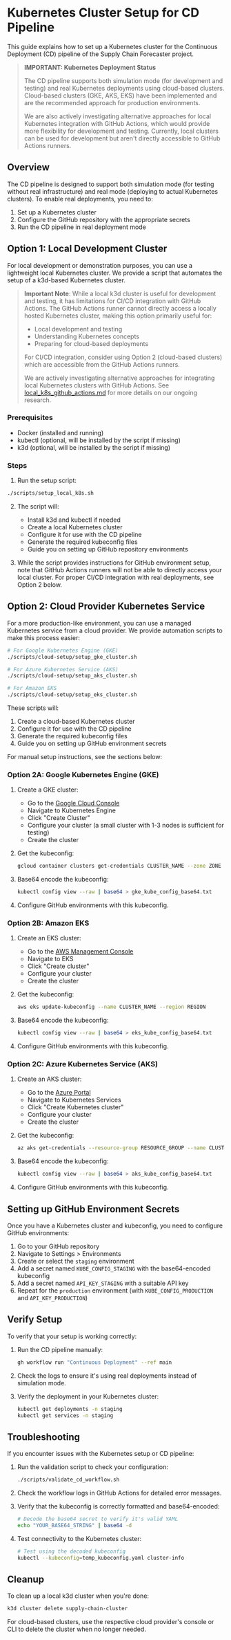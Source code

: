 # Kubernetes Cluster Setup for CD Pipeline

This guide explains how to set up a Kubernetes cluster for the Continuous Deployment (CD) pipeline of the Supply Chain Forecaster project.

> **IMPORTANT: Kubernetes Deployment Status**
> 
> The CD pipeline supports both simulation mode (for development and testing) and real 
> Kubernetes deployments using cloud-based clusters. Cloud-based clusters (GKE, AKS, EKS) 
> have been implemented and are the recommended approach for production environments.
>
> We are also actively investigating alternative approaches for local Kubernetes integration 
> with GitHub Actions, which would provide more flexibility for development and testing.
> Currently, local clusters can be used for development but aren't directly accessible 
> to GitHub Actions runners.

## Overview

The CD pipeline is designed to support both simulation mode (for testing without real infrastructure) and real mode (deploying to actual Kubernetes clusters). To enable real deployments, you need to:

1. Set up a Kubernetes cluster
2. Configure the GitHub repository with the appropriate secrets
3. Run the CD pipeline in real deployment mode

## Option 1: Local Development Cluster

For local development or demonstration purposes, you can use a lightweight local Kubernetes cluster. We provide a script that automates the setup of a k3d-based Kubernetes cluster.

> **Important Note**: While a local k3d cluster is useful for development and testing, it has limitations for CI/CD integration with GitHub Actions. The GitHub Actions runner cannot directly access a locally hosted Kubernetes cluster, making this option primarily useful for:
> - Local development and testing
> - Understanding Kubernetes concepts
> - Preparing for cloud-based deployments
>
> For CI/CD integration, consider using Option 2 (cloud-based clusters) which are accessible from the GitHub Actions runners.
>
> We are actively investigating alternative approaches for integrating local Kubernetes clusters with GitHub Actions. See [local_k8s_github_actions.md](local_k8s_github_actions.md) for more details on our ongoing research.

### Prerequisites

- Docker (installed and running)
- kubectl (optional, will be installed by the script if missing)
- k3d (optional, will be installed by the script if missing)

### Steps

1. Run the setup script:

```bash
./scripts/setup_local_k8s.sh
```

2. The script will:
   - Install k3d and kubectl if needed
   - Create a local Kubernetes cluster
   - Configure it for use with the CD pipeline
   - Generate the required kubeconfig files
   - Guide you on setting up GitHub repository environments

3. While the script provides instructions for GitHub environment setup, note that GitHub Actions runners will not be able to directly access your local cluster. For proper CI/CD integration with real deployments, see Option 2 below.

## Option 2: Cloud Provider Kubernetes Service

For a more production-like environment, you can use a managed Kubernetes service from a cloud provider. We provide automation scripts to make this process easier:

```bash
# For Google Kubernetes Engine (GKE)
./scripts/cloud-setup/setup_gke_cluster.sh

# For Azure Kubernetes Service (AKS)
./scripts/cloud-setup/setup_aks_cluster.sh

# For Amazon EKS
./scripts/cloud-setup/setup_eks_cluster.sh
```

These scripts will:
1. Create a cloud-based Kubernetes cluster
2. Configure it for use with the CD pipeline
3. Generate the required kubeconfig files
4. Guide you on setting up GitHub environment secrets

For manual setup instructions, see the sections below:

### Option 2A: Google Kubernetes Engine (GKE)

1. Create a GKE cluster:
   - Go to the [Google Cloud Console](https://console.cloud.google.com/)
   - Navigate to Kubernetes Engine
   - Click "Create Cluster"
   - Configure your cluster (a small cluster with 1-3 nodes is sufficient for testing)
   - Create the cluster

2. Get the kubeconfig:
   ```bash
   gcloud container clusters get-credentials CLUSTER_NAME --zone ZONE --project PROJECT_ID
   ```

3. Base64 encode the kubeconfig:
   ```bash
   kubectl config view --raw | base64 > gke_kube_config_base64.txt
   ```

4. Configure GitHub environments with this kubeconfig.

### Option 2B: Amazon EKS

1. Create an EKS cluster:
   - Go to the [AWS Management Console](https://aws.amazon.com/console/)
   - Navigate to EKS
   - Click "Create cluster"
   - Configure your cluster
   - Create the cluster

2. Get the kubeconfig:
   ```bash
   aws eks update-kubeconfig --name CLUSTER_NAME --region REGION
   ```

3. Base64 encode the kubeconfig:
   ```bash
   kubectl config view --raw | base64 > eks_kube_config_base64.txt
   ```

4. Configure GitHub environments with this kubeconfig.

### Option 2C: Azure Kubernetes Service (AKS)

1. Create an AKS cluster:
   - Go to the [Azure Portal](https://portal.azure.com/)
   - Navigate to Kubernetes Services
   - Click "Create Kubernetes cluster"
   - Configure your cluster
   - Create the cluster

2. Get the kubeconfig:
   ```bash
   az aks get-credentials --resource-group RESOURCE_GROUP --name CLUSTER_NAME
   ```

3. Base64 encode the kubeconfig:
   ```bash
   kubectl config view --raw | base64 > aks_kube_config_base64.txt
   ```

4. Configure GitHub environments with this kubeconfig.

## Setting up GitHub Environment Secrets

Once you have a Kubernetes cluster and kubeconfig, you need to configure GitHub environments:

1. Go to your GitHub repository
2. Navigate to Settings > Environments
3. Create or select the `staging` environment
4. Add a secret named `KUBE_CONFIG_STAGING` with the base64-encoded kubeconfig
5. Add a secret named `API_KEY_STAGING` with a suitable API key
6. Repeat for the `production` environment (with `KUBE_CONFIG_PRODUCTION` and `API_KEY_PRODUCTION`)

## Verify Setup

To verify that your setup is working correctly:

1. Run the CD pipeline manually:
   ```bash
   gh workflow run "Continuous Deployment" --ref main
   ```

2. Check the logs to ensure it's using real deployments instead of simulation mode.

3. Verify the deployment in your Kubernetes cluster:
   ```bash
   kubectl get deployments -n staging
   kubectl get services -n staging
   ```

## Troubleshooting

If you encounter issues with the Kubernetes setup or CD pipeline:

1. Run the validation script to check your configuration:
   ```bash
   ./scripts/validate_cd_workflow.sh
   ```

2. Check the workflow logs in GitHub Actions for detailed error messages.

3. Verify that the kubeconfig is correctly formatted and base64-encoded:
   ```bash
   # Decode the base64 secret to verify it's valid YAML
   echo "YOUR_BASE64_STRING" | base64 -d
   ```

4. Test connectivity to the Kubernetes cluster:
   ```bash
   # Test using the decoded kubeconfig
   kubectl --kubeconfig=temp_kubeconfig.yaml cluster-info
   ```

## Cleanup

To clean up a local k3d cluster when you're done:

```bash
k3d cluster delete supply-chain-cluster
```

For cloud-based clusters, use the respective cloud provider's console or CLI to delete the cluster when no longer needed.